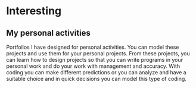 # Interesting

## My personal activities

Portfolios I have designed for personal activities.
You can model these projects and use them for your personal projects. From these projects, you can learn how to design projects so that you can write programs in your personal work and do your work with management and accuracy.
With coding you can make different predictions or you can analyze and have a suitable choice and in quick decisions you can model this type of coding.
